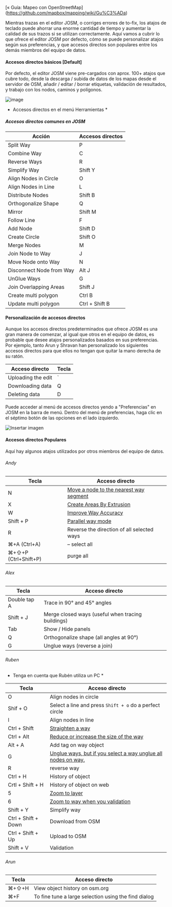 [« Guía: Mapeo con OpenStreetMap] (https://github.com/mapbox/mapping/wiki/Gu%C3%ADa)

Mientras trazas en el editor JOSM, o corriges errores de to-fix, los atajos de teclado puede ahorrar una enorme cantidad de tiempo y aumentar la calidad de sus trazos si se utilizan correctamente. Aquí vamos a cubrir lo que ofrece el editor JOSM por defecto, cómo se puede personalizar atajos según sus preferencias, y que accesos directos son populares entre los demás miembros del equipo de datos.

#### Accesos directos básicos [Default]

Por defecto, el editor JOSM viene pre-cargados con aprox. 100+ atajos que cubre todo, desde la descarga / subida de datos de los mapas desde el servidor de OSM, añadir / editar / borrar etiquetas, validación de resultados, y  trabajo con los nodos, caminos y polígonos.

![image](https://cloud.githubusercontent.com/assets/8562256/7113237/5beb62a8-e1ef-11e4-832d-0fa5e827503e.png)


* Accesos directos en el menú Herramientas *

##### Accesos directos comunes en JOSM

Acción | Accesos directos
--- | ---
Split Way | P
Combine Way | C
Reverse Ways | R
Simplify Way | Shift Y
Align Nodes in Circle | O
Align Nodes in Line | L
Distribute Nodes | Shift B
Orthogonalize Shape | Q
Mirror | Shift M
Follow Line | F
Add Node | Shift D
Create Circle | Shift O
Merge Nodes | M
Join Node to Way | J
Move Node onto Way | N
Disconnect Node from Way | Alt J
UnGlue Ways | G
Join Overlapping Areas | Shift J
Create multi polygon | Ctrl B
Update multi polygon | Ctrl + Shift B

#### Personalización de accesos directos

Aunque los accesos directos predeterminados que ofrece JOSM es una gran manera de comenzar, al igual que otros en el equipo de datos, es probable que desee atajos personalizados basados ​​en sus preferencias. Por ejemplo, tanto Arun y Shravan han personalizado los siguientes accesos directos para que ellos no tengan que quitar la mano derecha de su ratón.

Acceso directo | Tecla
---- | ----
Uploading the edit | ` 
Downloading data | Q
Deleting data | D

Puede acceder al menú de accesos directos yendo a "Preferencias" en  JOSM en la barra de menú. Dentro del menú de preferencias, haga clic en el séptimo botón de las opciones en el lado izquierdo.

![Insertar imagen](https://cloud.githubusercontent.com/assets/8562256/7113851/91ed7494-e1f5-11e4-81ab-c867f164518e.png)

#### Accesos directos Populares

Aquí hay algunos atajos utilizados por otros miembros del equipo de datos.

###### Andy

Tecla | Acceso directo
--- | ---
N |[Move a node to the nearest way segment](http://josm.openstreetmap.de/wiki/Help/Action/MoveNodeWay)
X |[Create Areas By Extrusion](http://josm.openstreetmap.de/wiki/Help/Action/Extrude)
W |[Improve Way Accuracy](http://josm.openstreetmap.de/wiki/Help/Action/ImproveWayAccuracy)
Shift + P |[Parallel way mode](http://josm.openstreetmap.de/wiki/Help/Action/Parallel)
R | Reverse the direction of all selected ways
⌘+A (Ctrl+A) |– select all
⌘+⇧+P (Ctrl+Shift+P) | purge all

###### Alex

Tecla | Acceso directo
---- | ----
Double tap A | Trace in 90° and 45° angles
Shift + J | Merge closed ways (useful when tracing buildings)
Tab | Show / Hide panels
Q | Orthogonalize shape (all angles at 90°)
G | Unglue ways (reverse a join)


###### Ruben
* Tenga en cuenta que Rubén utiliza un PC *

Tecla | Acceso directo
--- | ---
O | Align nodes in circle
Shif + O | Select a line and press ` Shift + o ` do a perfect circle
l | Align nodes in line
Ctrl  + Shift |[Straighten a way](https://cloud.githubusercontent.com/assets/1152236/6030840/5deec5fc-abc8-11e4-9775-d6844558d19f.gif)
Ctrl + Alt |[ Reduce or increase the size of the way](https://cloud.githubusercontent.com/assets/1152236/6030899/d555dffe-abc8-11e4-817b-db1b6d32cd28.gif)
Alt + A | Add tag on way object
G |[Unglue ways, but  if you select a way unglue all nodes on way.](https://cloud.githubusercontent.com/assets/1152236/6031015/a88dea2e-abc9-11e4-9c41-169d005c9f89.gif)
R | reverse way
Ctrl + H | History of object
Crtl + Shift + H | History of object on web
5 | [Zoom to layer](https://cloud.githubusercontent.com/assets/1152236/6031214/76477db2-abcb-11e4-9b8b-7ffc017287d4.gif)
6 | [Zoom to way when you validation](https://cloud.githubusercontent.com/assets/1152236/6031267/df31d200-abcb-11e4-8566-c6f28e8918fe.gif)
Shift + Y | Simplify way
Ctrl + Shift + Down | Download from OSM
Ctrl + Shift + Up | Upload to OSM
Shift + V | Validation

###### Arun

Tecla | Acceso directo
--- | ---
⌘+⇧+H |View object history on osm.org
⌘+F |To fine tune a large selection using the find dialog